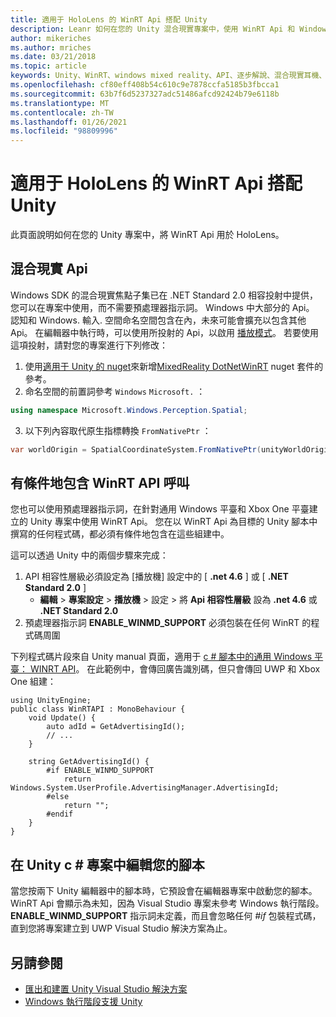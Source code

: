 ```yaml
---
title: 適用于 HoloLens 的 WinRT Api 搭配 Unity
description: Leanr 如何在您的 Unity 混合現實專案中，使用 WinRT Api 和 Windows 命名空間來進行 HoloLens。
author: mikeriches
ms.author: mriches
ms.date: 03/21/2018
ms.topic: article
keywords: Unity、WinRT、windows mixed reality、API、逐步解說、混合現實耳機、windows mixed reality 耳機、虛擬實境耳機、混合現實 Api
ms.openlocfilehash: cf80eff408b54c610c9e7878ccfa5185b3fbcca1
ms.sourcegitcommit: 63b7f6d5237327adc51486afcd92424b79e6118b
ms.translationtype: MT
ms.contentlocale: zh-TW
ms.lasthandoff: 01/26/2021
ms.locfileid: "98809996"
---
```

# <a name="winrt-apis-with-unity-for-hololens"></a>適用于 HoloLens 的 WinRT Api 搭配 Unity

此頁面說明如何在您的 Unity 專案中，將 WinRT Api 用於 HoloLens。

## <a name="mixed-reality-apis"></a>混合現實 Api

Windows SDK 的混合現實焦點子集已在 .NET Standard 2.0 相容投射中提供，您可以在專案中使用，而不需要預處理器指示詞。 Windows 中大部分的 Api。 認知和 Windows. 輸入. 空間命名空間包含在內，未來可能會擴充以包含其他 Api。 在編輯器中執行時，可以使用所投射的 Api，以啟用 [播放模式](/windows/mixed-reality/unity-play-mode)。 若要使用這項投射，請對您的專案進行下列修改：

1) 使用[適用于 Unity 的 nuget](https://github.com/GlitchEnzo/NuGetForUnity)來新增[MixedReality DotNetWinRT](https://www.nuget.org/packages/Microsoft.Windows.MixedReality.DotNetWinRT) nuget 套件的參考。
2) 命名空間的前置詞參考 `Windows` `Microsoft.` ：
```cs
using namespace Microsoft.Windows.Perception.Spatial;
```
3) 以下列內容取代原生指標轉換 `FromNativePtr` ：
```cs
var worldOrigin = SpatialCoordinateSystem.FromNativePtr(unityWorldOriginPtr);
```

## <a name="conditionally-include-winrt-api-calls"></a>有條件地包含 WinRT API 呼叫

您也可以使用預處理器指示詞，在針對通用 Windows 平臺和 Xbox One 平臺建立的 Unity 專案中使用 WinRT Api。 您在以 WinRT Api 為目標的 Unity 腳本中撰寫的任何程式碼，都必須有條件地包含在這些組建中。 

這可以透過 Unity 中的兩個步驟來完成：
1) API 相容性層級必須設定為 [播放機] 設定中的 [ **.net 4.6** ] 或 [ **.NET Standard 2.0** ]
    - **編輯**  > **專案設定**  > **播放機**  > 設定  > 將 **Api 相容性層級** 設為 **.net 4.6** 或 **.NET Standard 2.0**
2) 預處理器指示詞 **ENABLE_WINMD_SUPPORT** 必須包裝在任何 WinRT 的程式碼周圍

下列程式碼片段來自 Unity manual 頁面，適用于 [c # 腳本中的通用 Windows 平臺： WINRT API](https://docs.unity3d.com/Manual/windowsstore-scripts.html)。 在此範例中，會傳回廣告識別碼，但只會傳回 UWP 和 Xbox One 組建：

```
using UnityEngine;
public class WinRTAPI : MonoBehaviour {
    void Update() {
        auto adId = GetAdvertisingId();
        // ...
    }

    string GetAdvertisingId() {
        #if ENABLE_WINMD_SUPPORT
            return Windows.System.UserProfile.AdvertisingManager.AdvertisingId;
        #else
            return "";
        #endif
    }
}
```

## <a name="edit-your-scripts-in-a-unity-c-project"></a>在 Unity c # 專案中編輯您的腳本

當您按兩下 Unity 編輯器中的腳本時，它預設會在編輯器專案中啟動您的腳本。 WinRT Api 會顯示為未知，因為 Visual Studio 專案未參考 Windows 執行階段。 **ENABLE_WINMD_SUPPORT** 指示詞未定義，而且會忽略任何 *#if* 包裝程式碼，直到您將專案建立到 UWP Visual Studio 解決方案為止。

## <a name="see-also"></a>另請參閱
* [匯出和建置 Unity Visual Studio 解決方案](exporting-and-building-a-unity-visual-studio-solution.md)
* [Windows 執行階段支援 Unity](https://docs.unity3d.com/Manual/IL2CPP-WindowsRuntimeSupport.html)